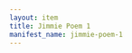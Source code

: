 ```yaml
---
layout: item
title: Jimmie Poem 1
manifest_name: jimmie-poem-1
---
```

<!-- Add an essay or interpretive material below this line,
using HTML or markdown.  Do not modify this file above this line -->
